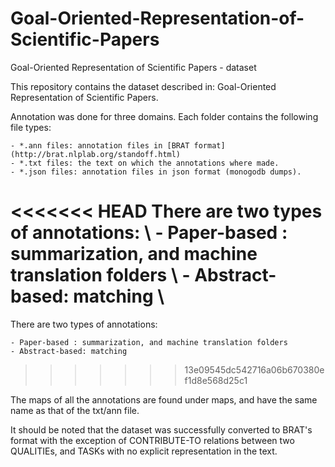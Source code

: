 # Goal-Oriented-Representation-of-Scientific-Papers
Goal-Oriented Representation of Scientific Papers - dataset


This repository contains the dataset described in: Goal-Oriented Representation of Scientific Papers.

Annotation was done for three domains. Each folder contains the following file types:

	- *.ann files: annotation files in [BRAT format](http://brat.nlplab.org/standoff.html)
	- *.txt files: the text on which the annotations where made.
	- *.json files: annotation files in json format (monogodb dumps).
	
<<<<<<< HEAD
There are two types of annotations: \\
	- Paper-based : summarization, and machine translation folders \\
	- Abstract-based: matching \\
=======
There are two types of annotations:

	- Paper-based : summarization, and machine translation folders
	- Abstract-based: matching
	
>>>>>>> 13e09545dc542716a06b670380ef1d8e568d25c1

The maps of all the annotations are found under maps, and have the same name as that of the txt/ann file.

It should be noted that the dataset was successfully converted to BRAT's format with the exception of CONTRIBUTE-TO relations between two QUALITIEs, and TASKs with no explicit representation in the text.
